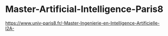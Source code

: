 # Master-Artificial-Intelligence-Paris8
https://www.univ-paris8.fr/-Master-Ingenierie-en-Intelligence-Artificielle-I2A-

